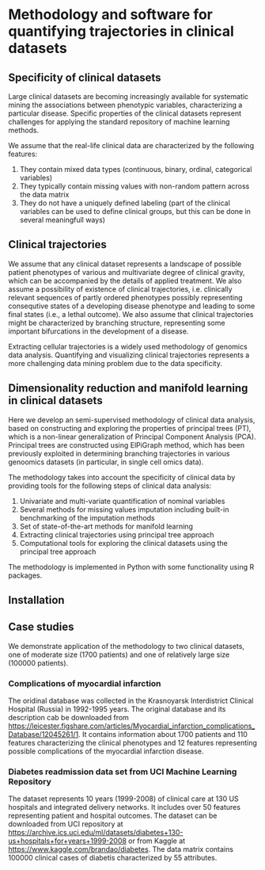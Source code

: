 # Methodology and software for quantifying trajectories in clinical datasets

## Specificity of clinical datasets

Large clinical datasets are becoming increasingly available for systematic mining the associations between phenotypic variables,
characterizing a particular disease. Specific properties of the clinical datasets represent challenges for applying the 
standard repository of machine learning methods. 

We assume that the real-life clinical data are characterized by the following features:
1) They contain mixed data types (continuous, binary, ordinal, categorical variables)
2) They typically contain missing values with non-random pattern across the data matrix
3) They do not have a uniquely defined labeling (part of the clinical variables can be used to define clinical groups, 
but this can be done in several meaningfull ways)

## Clinical trajectories

We assume that any clinical dataset represents a landscape of possible patient phenotypes of various and multivariate 
degree of clinical gravity, which can be accompanied by the details of applied treatment. 
We also assume a possibility of existence of clinical trajectories, i.e. clinically relevant sequences of partly ordered phenotypes 
possibly representing consequtive states of a developing disease phenotype and leading to some final states (i.e., a 
lethal outcome). We also assume that clinical trajectories might be characterized by branching structure, representing
some important bifurcations in the development of a disease. 

Extracting cellular trajectories is a widely used methodology of genomics data analysis. 
Quantifying and visualizing clinical trajectories represents a more challenging data mining problem due to the data specificity.

## Dimensionality reduction and manifold learning in clinical datasets

Here we develop an semi-supervised methodology of clinical data analysis, based on constructing and exploring the properties
of principal trees (PT), which is a non-linear generalization of Principal Component Analysis (PCA). Principal trees are 
constructed using ElPiGraph method, which has been previously exploited in determining branching trajectories in various genoomics 
datasets (in particular, in single cell omics data). 

The methodology takes into account the specificity of clinical data by providing tools for the following steps of clinical data analysis:

1) Univariate and multi-variate quantification of nominal variables
2) Several methods for missing values imputation including built-in benchmarking of the imputation methods
3) Set of state-of-the-art methods for manifold learning
4) Extracting clinical trajectories using principal tree approach
5) Computational tools for exploring the clinical datasets using the principal tree approach

The methodology is implemented in Python with some functionality using R packages.

## Installation

## Case studies

We demonstrate application of the methodology to two clinical datasets, one of moderate size (1700 patients) and one of relatively large size (100000 patients).

### Complications of myocardial infarction

The oridinal database was collected in the Krasnoyarsk Interdistrict Clinical Hospital (Russia) in 1992-1995 years. The original database and its description cab be downloaded from https://leicester.figshare.com/articles/Myocardial_infarction_complications_Database/12045261/1. It contains information about 1700 patients and 110 features characterizing the clinical phenotypes and 12 features representing possible complications of the myocardial infarction disease. 

### Diabetes readmission data set from UCI Machine Learning Repository

The dataset represents 10 years (1999-2008) of clinical care at 130 US hospitals and integrated delivery networks. It includes over 50 features representing patient and hospital outcomes. The dataset can be downloaded from UCI repository at https://archive.ics.uci.edu/ml/datasets/diabetes+130-us+hospitals+for+years+1999-2008 or from Kaggle at https://www.kaggle.com/brandao/diabetes. The data matrix contains 100000 clinical cases of diabetis characterized by 55 attributes.
